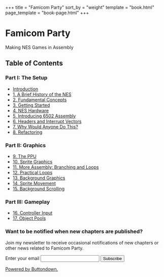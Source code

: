 +++
title = "Famicom Party"
sort_by = "weight"
template = "book.html"
page_template = "book-page.html"
+++

# Famicom Party
<p class="subtitle">Making NES Games in Assembly</p>

## Table of Contents

### Part I: The Setup

- [Introduction](@/book/00-introduction/index.md)
- [1. A Brief History of the NES](@/book/01-briefhistory/index.md)
- [2. Fundamental Concepts](@/book/02-fundamentalconcepts/index.md)
- [3. Getting Started](@/book/03-gettingstarted/index.md)
- [4. NES Hardware](@/book/04-hardwareoverview/index.md)
- [5. Introducing 6502 Assembly](@/book/05-6502assembly/index.md)
- [6. Headers and Interrupt Vectors](@/book/06-headersinterruptvectors/index.md)
- [7. Why Would Anyone Do This?](@/book/07-whydothis/index.md)
- [8. Refactoring](@/book/08-refactoring/index.md)

### Part II: Graphics

- [9. The PPU](@/book/09-theppu/index.md)
- [10. Sprite Graphics](@/book/10-spritegraphics/index.md)
- [11. More Assembly: Branching and Loops](@/book/11-branchingandloops/index.md)
- [12. Practical Loops](@/book/12-practicalloops/index.md)
- [13. Background Graphics](@/book/13-backgroundgraphics/index.md)
- [14. Sprite Movement](@/book/14-spritemovement/index.md)
- [15. Background Scrolling](@/book/15-scrolling/index.md)

### Part III: Gameplay

- [16. Controller Input](@/book/16-input/index.md)
- [17. Object Pools](@/book/17-objectpools/index.md)

### Want to be notified when new chapters are published?

Join my newsletter to receive occasional notifications of new chapters or
other news related to Famicom Party.

<form
  action="https://buttondown.email/api/emails/embed-subscribe/famicomparty"
  method="post"
  target="popupwindow"
  onsubmit="window.open('https://buttondown.email/famicomparty', 'popupwindow')"
  class="embeddable-buttondown-form"
>
  <label for="bd-email">Enter your email</label>
  <input type="email" name="email" id="bd-email" />
  <input type="hidden" value="1" name="embed" />
  <input type="submit" value="Subscribe" />
  <p class="buttondown-disclaimer">
    <a href="https://buttondown.email" target="_blank">Powered by Buttondown.</a>
  </p>
</form>
